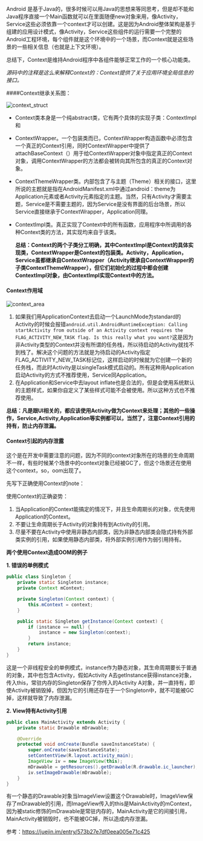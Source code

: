 Android 是基于Java的，很多时候可以用Java的思想来等同思考，但是却不能和Java程序直接一个Main函数就可以在里面随便new对象来用，像Activity，Service这些必须依靠一个context才可以创建。这是因为Android整体架构是基于组建的应用设计模式，像Activity，Service这些组件的运行需要一个完整的Android工程环境，每个组件就是这个环境中的一个场景，而Context就是这些场景的一些相关信息（也就是上下文环境）。

总结下，Context是维持Android程序中各组件能够正常工作的一个核心功能类。

*源码中的注释是这么来解释Context的：Context提供了关于应用环境全局信息的接口。*



####Context继承关系图：

![context_struct](E:\works\github\Note\res\context_struct.jpg)

* Context类本身是一个纯abstract类，它有两个具体的实现子类：ContextImpl和
* ContextWrapper。一个包装类而已，ContextWrapper构造函数中必须包含一个真正的Context引用，同时ContextWrapper中提供了attachBaseContext（）用于给ContextWrapper对象中指定真正的Context对象，调用ContextWrapper的方法都会被转向其所包含的真正的Context对象。
* ContextThemeWrapper类。内部包含了与主题（Theme）相关的接口，这里所说的主题就是指在AndroidManifest.xml中通过android：theme为Application元素或者Activity元素指定的主题。当然，只有Activity才需要主题，Service是不需要主题的，因为Service是没有界面的后台场景，所以Service直接继承于ContextWrapper，Application同理。
* ContextImpl类。真正实现了Context中的所有函数，应用程序中所调用的各种Context类的方法，其实现均来自于该类。

  **总结：Context的两个子类分工明确，其中ContextImpl是Context的具体实现类，ContextWrapper是Context的包装类。Activity，Application，Service虽都继承自ContextWrapper（Activity继承自ContextWrapper的子类ContextThemeWrapper），但它们初始化的过程中都会创建ContextImpl对象，由ContextImpl实现Context中的方法。**



#### Context作用域

![context_area](E:\works\github\Note\res\context_area.jpg)

1. 如果我们用ApplicationContext去启动一个LaunchMode为standard的Activity的时候会报错`android.util.AndroidRuntimeException: Calling startActivity from outside of an Activity context requires the FLAG_ACTIVITY_NEW_TASK flag. Is this really what you want?`这是因为非Activity类型的Context并没有所谓的任务栈，所以待启动的Activity就找不到栈了。解决这个问题的方法就是为待启动的Activity指定FLAG_ACTIVITY_NEW_TASK标记位，这样启动的时候就为它创建一个新的任务栈，而此时Activity是以singleTask模式启动的。所有这种用Application启动Activity的方式不推荐使用，Service同Application。
2. 在Application和Service中去layout inflate也是合法的，但是会使用系统默认的主题样式，如果你自定义了某些样式可能不会被使用。所以这种方式也不推荐使用。

  **总结：凡是跟UI相关的，都应该使用Activity做为Context来处理；其他的一些操作，Service,Activity,Application等实例都可以，当然了，注意Context引用的持有，防止内存泄漏。**



#### Context引起的内存泄露

这个是在开发中需要注意的问题，因为不同的context对象所在的场景的生命周期不一样，有些时候某个场景中的context对象已经被GC了，但这个场景还在使用这个context，so，oom出现了。

先写下正确使用Context的note：

使用Context的正确姿势：

1. 当Application的Context能搞定的情况下，并且生命周期长的对象，优先使用Application的Context。
2. 不要让生命周期长于Activity的对象持有到Activity的引用。
3. 尽量不要在Activity中使用非静态内部类，因为非静态内部类会隐式持有外部类实例的引用，如果使用静态内部类，将外部实例引用作为弱引用持有。

**两个使用Context造成OOM的例子**

**1. 错误的单例模式**

```java
public class Singleton {
    private static Singleton instance;
    private Context mContext;

    private Singleton(Context context) {
        this.mContext = context;
    }

    public static Singleton getInstance(Context context) {
        if (instance == null) {
            instance = new Singleton(context);
        }
        return instance;
    }
}
```

这是一个非线程安全的单例模式，instance作为静态对象，其生命周期要长于普通的对象，其中也包含Activity，假如Activity A去getInstance获得instance对象，传入this，常驻内存的Singleton保存了你传入的Activity A对象，并一直持有，即使Activity被销毁掉，但因为它的引用还存在于一个Singleton中，就不可能被GC掉，这样就导致了内存泄漏。

**2. View持有Activity引用**

```java
public class MainActivity extends Activity {
    private static Drawable mDrawable;

    @Override
    protected void onCreate(Bundle saveInstanceState) {
        super.onCreate(saveInstanceState);
        setContentView(R.layout.activity_main);
        ImageView iv = new ImageView(this);
        mDrawable = getResources().getDrawable(R.drawable.ic_launcher);
        iv.setImageDrawable(mDrawable);
    }
}
```

有一个静态的Drawable对象当ImageView设置这个Drawable时，ImageView保存了mDrawable的引用，而ImageView传入的this是MainActivity的mContext，因为被static修饰的mDrawable是常驻内存的，MainActivity是它的间接引用，MainActivity被销毁时，也不能被GC掉，所以造成内存泄漏。





参考：https://juejin.im/entry/573b27e7df0eea005e71c425